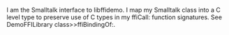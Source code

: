 I am the Smalltalk interface to libffidemo. I map my Smalltalk class into a C level type to preserve use of C types in my ffiCall: function signatures. See DemoFFILibrary class>>ffiBindingOf:.
